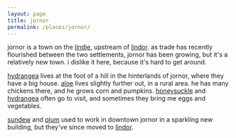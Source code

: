 ```yaml
---
layout: page
title: jornor
permalink: /places/jornor/
---
```


jornor is a town on the [lindje](/places/lindje), upstream of [lindor](/places/lindor). as trade has recently flourished between the two settlements, jornor has been growing, but it's a relatively new town. i dislike it here, because it's hard to get around.

[hydrangea](/friends/hydrangea) lives at the foot of a hill in the hinterlands of jornor, where they have a big house. [aloe](/friends/aloe) lives slightly further out, in a rural area. he has many chickens there, and he grows corn and pumpkins. [honeysuckle](/friends/honeysuckle) and [hydrangea](/friends/hydrangea) often go to visit, and sometimes they bring me eggs and vegetables.

[sundew](/friends/sundew) and [plum](/friends/plum) used to work in downtown jornor in a sparkling new building, but they've since moved to [lindor](/places/lindor).

